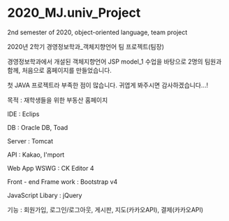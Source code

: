 # 2020_MJ.univ_Project
2nd semester of 2020, object-oriented language, team project



2020년 2학기 경영정보학과_객체지향언어 팀 프로젝트(팀장)



경영정보학과에서 개설된 객체지향언어 JSP model_1 수업을 바탕으로 2명의 팀원과 함께, 처음으로 홈페이지를 만들었습니다.



첫 JAVA 프로젝트라 부족한 점이 많습니다. 귀엽게 봐주시면 감사하겠습니다...!



목적 : 재학생들을 위한 부동산 홈페이지



IDE : Eclips



DB : Oracle DB, Toad



Server : Tomcat



API : Kakao, I'mport



Web App WSWG : CK Editor 4



Front - end Frame work : Bootstrap v4



JavaScript Libary : jQuery



기능 : 회원가입, 로그인/로그아웃, 게시판, 지도(카카오API), 결제(카카오API)
